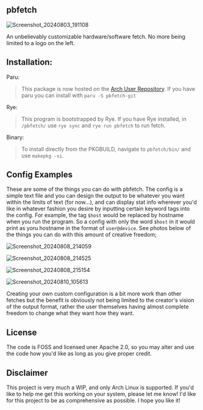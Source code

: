 ## pbfetch

![Screenshot_20240803_191108](https://github.com/user-attachments/assets/8fb08b86-90ce-48d7-a428-dbc8c6dbf848)

An unbelievably customizable hardware/software fetch. No more being limited to a logo on the left.

## Installation:
Paru:
> This package is now hosted on the [Arch User Repository](https://aur.archlinux.org/packages/pbfetch-git). If you have paru you can install with `paru -S pbfetch-git`

Rye:
> This program is bootstrapped by Rye. If you have Rye installed, in `/pbfetch/` use `rye sync` and `rye run pbfetch` to run fetch.

Binary:
> To install directly from the PKGBUILD, navigate to `pbfetch/bin/` and use `makepkg -si`.

## Config Examples
These are some of the things you can do with pbfetch. The config is a simple text file and you can design the output to be whatever you want within the limits of text (for now...), and can display stat info wherever you'd like in whatever fashion you desire by inputting certain keyword tags into the config. For example, the tag `$host` would be replaced by hostname when you run the program. So a config with only the word `$host` in it would print as yoru hostname in the format of `user@device`. See photos below of the things you can do with this amount of creative freedom;

![Screenshot_20240808_214059](https://github.com/user-attachments/assets/948fd649-cde5-4b4a-a92d-6114bcffcaf9)

![Screenshot_20240808_214525](https://github.com/user-attachments/assets/a7f0b9f6-710f-43d6-ba2c-4035c6c0c46d)

![Screenshot_20240808_215154](https://github.com/user-attachments/assets/d22b57b3-a641-468b-809d-520b15c6e173)

![Screenshot_20240810_105613](https://github.com/user-attachments/assets/b114f119-87a3-446a-8f17-a6441bf74e85)

Creating your own custom configuration is a bit more work than other fetches but the benefit is obviously not being limited to the creator's vision of the output format, rather the user themselves having almost complete freedom to change what they want how they want. 

## License
The code is FOSS and licensed uner Apache 2.0, so you may alter and use the code how you'd like as long as you give proper credit.

## Disclaimer
This project is very much a WIP, and only Arch Linux is supported. If you'd like to help me get this working on your system, please let me know! I'd like for this project to be as comprehensive as possible. I hope you like it!

